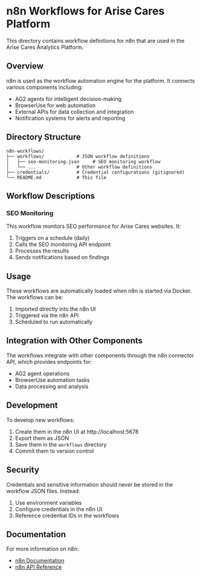 # n8n Workflows for Arise Cares Platform

This directory contains workflow definitions for n8n that are used in the Arise Cares Analytics Platform.

## Overview

n8n is used as the workflow automation engine for the platform. It connects various components including:

- AG2 agents for intelligent decision-making
- BrowserUse for web automation
- External APIs for data collection and integration
- Notification systems for alerts and reporting

## Directory Structure

```
n8n-workflows/
├── workflows/            # JSON workflow definitions
│   ├── seo-monitoring.json     # SEO monitoring workflow
│   └── ...               # Other workflow definitions
├── credentials/          # Credential configurations (gitignored)
└── README.md             # This file
```

## Workflow Descriptions

### SEO Monitoring

This workflow monitors SEO performance for Arise Cares websites. It:

1. Triggers on a schedule (daily)
2. Calls the SEO monitoring API endpoint
3. Processes the results
4. Sends notifications based on findings

## Usage

These workflows are automatically loaded when n8n is started via Docker. The workflows can be:

1. Imported directly into the n8n UI
2. Triggered via the n8n API
3. Scheduled to run automatically

## Integration with Other Components

The workflows integrate with other components through the n8n connector API, which provides endpoints for:

- AG2 agent operations
- BrowserUse automation tasks
- Data processing and analysis

## Development

To develop new workflows:

1. Create them in the n8n UI at http://localhost:5678
2. Export them as JSON
3. Save them in the `workflows` directory
4. Commit them to version control

## Security

Credentials and sensitive information should never be stored in the workflow JSON files. Instead:

1. Use environment variables
2. Configure credentials in the n8n UI
3. Reference credential IDs in the workflows

## Documentation

For more information on n8n:

- [n8n Documentation](https://docs.n8n.io/)
- [n8n API Reference](https://docs.n8n.io/api/)
